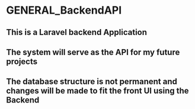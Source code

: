 # GENERAL_BackendAPI
## This is a Laravel backend Application 
## The system will serve as the API for my future projects
## The database structure is not permanent and changes will be made to fit the front UI using the Backend

